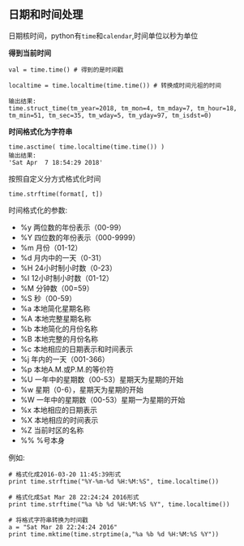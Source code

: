 日期和时间处理
-----------------------
日期核时间，python有`time`和`calendar`,时间单位以秒为单位

**得到当前时间**

```
val = time.time() # 得到的是时间戳

localtime = time.localtime(time.time()) # 转换成时间元祖的时间

输出结果:
time.struct_time(tm_year=2018, tm_mon=4, tm_mday=7, tm_hour=18, tm_min=51, tm_sec=35, tm_wday=5, tm_yday=97, tm_isdst=0)

```

**时间格式化为字符串**
``` 
time.asctime( time.localtime(time.time()) )
输出结果:
'Sat Apr  7 18:54:29 2018'
```

按照自定义分方式格式化时间
```
time.strftime(format[, t])
```

时间格式化的参数:

* %y 两位数的年份表示（00-99）
* %Y 四位数的年份表示（000-9999）
* %m 月份（01-12）
* %d 月内中的一天（0-31）
* %H 24小时制小时数（0-23）
* %I 12小时制小时数（01-12）
* %M 分钟数（00=59）
* %S 秒（00-59）
* %a 本地简化星期名称
* %A 本地完整星期名称
* %b 本地简化的月份名称
* %B 本地完整的月份名称
* %c 本地相应的日期表示和时间表示
* %j 年内的一天（001-366）
* %p 本地A.M.或P.M.的等价符
* %U 一年中的星期数（00-53）星期天为星期的开始
* %w 星期（0-6），星期天为星期的开始
* %W 一年中的星期数（00-53）星期一为星期的开始
* %x 本地相应的日期表示
* %X 本地相应的时间表示
* %Z 当前时区的名称
* %% %号本身

例如:
```
# 格式化成2016-03-20 11:45:39形式
print time.strftime("%Y-%m-%d %H:%M:%S", time.localtime()) 

# 格式化成Sat Mar 28 22:24:24 2016形式
print time.strftime("%a %b %d %H:%M:%S %Y", time.localtime()) 
  
# 将格式字符串转换为时间戳
a = "Sat Mar 28 22:24:24 2016"
print time.mktime(time.strptime(a,"%a %b %d %H:%M:%S %Y")) 
```